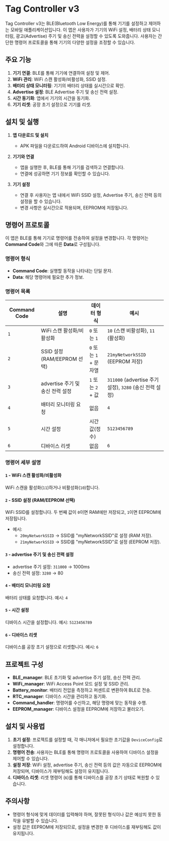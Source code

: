 # Tag Controller v3

Tag Controller v3는 BLE(Bluetooth Low Energy)를 통해 기기를 설정하고 제어하는 모바일 애플리케이션입니다. 이 앱은 사용자가 기기의 WiFi 설정, 배터리 상태 모니터링, 광고(Advertise) 주기 및 송신 전력을 설정할 수 있도록 도와줍니다. 사용자는 간단한 명령어 프로토콜을 통해 기기의 다양한 설정을 조정할 수 있습니다.

## 주요 기능

1. **기기 연결**: BLE를 통해 기기에 연결하여 설정 및 제어.
2. **WiFi 관리**: WiFi 스캔 활성화/비활성화, SSID 설정.
3. **배터리 상태 모니터링**: 기기의 배터리 상태를 실시간으로 확인.
4. **Advertise 설정**: BLE Advertise 주기 및 송신 전력 설정.
5. **시간 동기화**: 앱에서 기기의 시간을 동기화.
6. **기기 리셋**: 공장 초기 설정으로 기기를 리셋.

## 설치 및 실행

1. **앱 다운로드 및 설치**
   - APK 파일을 다운로드하여 Android 디바이스에 설치합니다.

2. **기기와 연결**
   - 앱을 실행한 후, BLE를 통해 기기를 검색하고 연결합니다.
   - 연결에 성공하면 기기 정보를 확인할 수 있습니다.

3. **기기 설정**
   - 연결 후 사용자는 앱 내에서 WiFi SSID 설정, Advertise 주기, 송신 전력 등의 설정을 할 수 있습니다.
   - 변경 사항은 실시간으로 적용되며, EEPROM에 저장됩니다.

## 명령어 프로토콜

이 앱은 BLE를 통해 기기로 명령어를 전송하여 설정을 변경합니다. 각 명령어는 **Command Code**와 그에 따른 **Data**로 구성됩니다.

### 명령어 형식


- **Command Code**: 실행할 동작을 나타내는 단일 문자.
- **Data**: 해당 명령어에 필요한 추가 정보.

### 명령어 목록

| Command Code | 설명                             | 데이터 형식             | 예시                      |
|--------------|----------------------------------|-------------------------|---------------------------|
| `1`          | WiFi 스캔 활성화/비활성화          | `0` 또는 `1`            | `10` (스캔 비활성화), `11` (활성화) |
| `2`          | SSID 설정 (RAM/EEPROM 선택)       | `0` 또는 `1` + 문자열   | `21myNetworkSSID` (EEPROM 저장) |
| `3`          | advertise 주기 및 송신 전력 설정    | `1` 또는 `2` + 값       | `311000` (advertise 주기 설정), `3280` (송신 전력 설정) |
| `4`          | 배터리 모니터링 요청              | 없음                    | `4`                        |
| `5`          | 시간 설정                        | 시간 값(정수)            | `5123456789`               |
| `6`          | 디바이스 리셋                    | 없음                    | `6`                        |

### 명령어 세부 설명

#### `1` - WiFi 스캔 활성화/비활성화
WiFi 스캔을 활성화(`11`)하거나 비활성화(`10`)합니다.

#### `2` - SSID 설정 (RAM/EEPROM 선택)
WiFi SSID를 설정합니다. 두 번째 값이 `0`이면 RAM에만 저장되고, `1`이면 EEPROM에 저장됩니다.
- 예시: 
  - `20myNetworkSSID` → SSID를 "myNetworkSSID"로 설정 (RAM 저장).
  - `21myNetworkSSID` → SSID를 "myNetworkSSID"로 설정 (EEPROM 저장).

#### `3` - advertise 주기 및 송신 전력 설정
- advertise 주기 설정: `311000` → 1000ms
- 송신 전력 설정: `3280` → 80

#### `4` - 배터리 모니터링 요청
배터리 상태를 요청합니다. 예시: `4`

#### `5` - 시간 설정
디바이스 시간을 설정합니다. 예시: `5123456789`

#### `6` - 디바이스 리셋
디바이스를 공장 초기 설정으로 리셋합니다. 예시: `6`

## 프로젝트 구성

- **BLE_manager**: BLE 초기화 및 advertise 주기 설정, 송신 전력 관리.
- **WiFi_manager**: WiFi Access Point 모드 설정 및 SSID 관리.
- **Battery_monitor**: 배터리 전압을 측정하고 퍼센트로 변환하여 BLE로 전송.
- **RTC_manager**: 디바이스 시간을 관리하고 동기화.
- **Command_handler**: 명령어를 수신하고, 해당 명령에 맞는 동작을 수행.
- **EEPROM_manager**: 디바이스 설정을 EEPROM에 저장하고 불러오기.

## 설치 및 사용법

1. **초기 설정**: 프로젝트를 설정할 때, 각 매니저에서 필요한 초기값을 `DeviceConfig`로 설정합니다.
2. **명령어 전송**: 사용자는 BLE를 통해 명령어 프로토콜을 사용하여 디바이스 설정을 제어할 수 있습니다.
3. **설정 저장**: WiFi 설정, advertise 주기, 송신 전력 등의 값은 자동으로 EEPROM에 저장되며, 디바이스가 재부팅해도 설정이 유지됩니다.
4. **디바이스 리셋**: 리셋 명령어 (`6`)를 통해 디바이스를 공장 초기 상태로 복원할 수 있습니다.

## 주의사항

- 명령어 형식에 맞게 데이터를 입력해야 하며, 잘못된 형식이나 값은 예상치 못한 동작을 유발할 수 있습니다.
- 설정 값은 EEPROM에 저장되므로, 설정을 변경한 후 디바이스를 재부팅해도 값이 유지됩니다.

